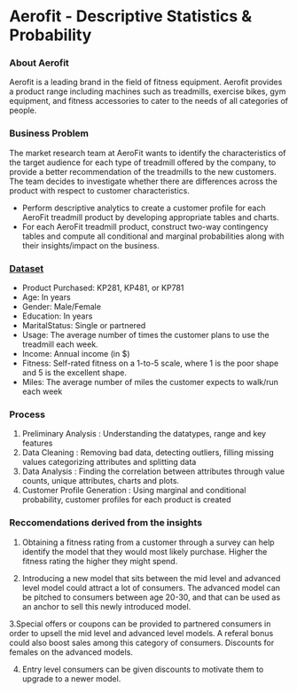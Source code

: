 # Aerofit - Descriptive Statistics & Probability

### About Aerofit
Aerofit is a leading brand in the field of fitness equipment. Aerofit provides a product range including machines such as treadmills, exercise bikes, gym equipment, and fitness accessories to cater to the needs of all categories of people.

### Business Problem

The market research team at AeroFit wants to identify the characteristics of the target audience for each type of treadmill offered by the company, to provide a better recommendation of the treadmills to the new customers. The team decides to investigate whether there are differences across the product with respect to customer characteristics.

<ul><li>Perform descriptive analytics to create a customer profile for each AeroFit treadmill product by developing appropriate tables and charts.</li>
<li>For each AeroFit treadmill product, construct two-way contingency tables and compute all conditional and marginal probabilities along with their insights/impact on the business.</li></ul>

### <a href=https://github.com/adarshvinayak/Aerofit-Descriptive-Statistics-and-Probability/blob/main/aerofit_treadmill.csv> Dataset </a>

<ul><li>Product Purchased: 	KP281, KP481, or KP781</li>
<li>Age: 	In years</li>
<li>Gender: 	Male/Female</li>
<li>Education: 	In years</li>
<li>MaritalStatus: 	Single or partnered</li>
<li>Usage: 	The average number of times the customer plans to use the treadmill each week.</li>
<li>Income: 	Annual income (in $)</li>
<li>Fitness: 	Self-rated fitness on a 1-to-5 scale, where 1 is the poor shape and 5 is the excellent shape.</li>
<li>Miles: 	The average number of miles the customer expects to walk/run each week</li></ul>

### Process

<ol>
  <li>Preliminary Analysis : Understanding the datatypes, range and key features</li>
  <li>Data Cleaning : Removing bad data, detecting outliers, filling missing values categorizing attributes and splitting data</li>
  <li>Data Analysis : Finding the correlation between attributes through value counts, unique attributes, charts and plots.</li>
  <li>Customer Profile Generation : Using marginal and conditional probability, customer profiles for each product is created</li>
</ol>

### Reccomendations derived from the insights

1. Obtaining a fitness rating from a customer through a survey can help identify the model that they would most
likely purchase. Higher the fitness rating the higher they might spend.

2. Introducing a new model that sits between the mid level and advanced level model could attract a lot of
consumers. The advanced model can be pitched to consumers between age 20-30, and that can be used as an
anchor to sell this newly introduced model.

3.Special offers or coupons can be provided to partnered consumers in order to upsell the mid level and
advanced level models. A referal bonus could also boost sales among this category of consumers.
Discounts for females on the advanced models.

4. Entry level consumers can be given discounts to motivate them to upgrade to a newer model.
